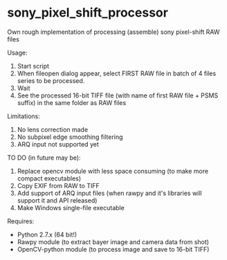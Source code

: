 # sony_pixel_shift_processor
Own rough implementation of processing (assemble) sony pixel-shift RAW files

Usage:

1) Start script
2) When fileopen dialog appear, select FIRST RAW file in batch of 4 files series to be processed.
3) Wait
4) See the processed 16-bit TIFF file (with name of first RAW file + PSMS suffix) in the same folder as RAW files

Limitations:
1) No lens correction made
2) No subpixel edge smoothing filtering
3) ARQ input not supported yet

TO DO (in future may be):
1) Replace opencv module with less space consuming (to make more compact executables)
2) Copy EXIF from RAW to TIFF
3) Add support of ARQ input files (when rawpy and it's libraries will support it and API released)
4) Make Windows single-file executable

Requires:
- Python 2.7.x (64 bit!)
- Rawpy module (to extract bayer image and camera data from shot)
- OpenCV-python module (to process image and save to 16-bit TIFF)

